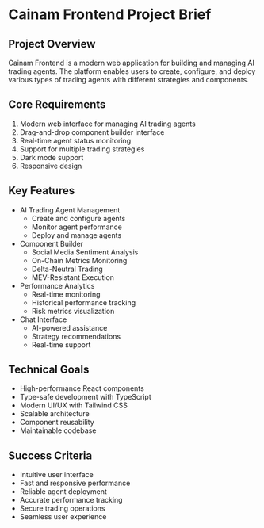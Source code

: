 # Cainam Frontend Project Brief

## Project Overview
Cainam Frontend is a modern web application for building and managing AI trading agents. The platform enables users to create, configure, and deploy various types of trading agents with different strategies and components.

## Core Requirements
1. Modern web interface for managing AI trading agents
2. Drag-and-drop component builder interface
3. Real-time agent status monitoring
4. Support for multiple trading strategies
5. Dark mode support
6. Responsive design

## Key Features
- AI Trading Agent Management
  - Create and configure agents
  - Monitor agent performance
  - Deploy and manage agents
- Component Builder
  - Social Media Sentiment Analysis
  - On-Chain Metrics Monitoring
  - Delta-Neutral Trading
  - MEV-Resistant Execution
- Performance Analytics
  - Real-time monitoring
  - Historical performance tracking
  - Risk metrics visualization
- Chat Interface
  - AI-powered assistance
  - Strategy recommendations
  - Real-time support

## Technical Goals
- High-performance React components
- Type-safe development with TypeScript
- Modern UI/UX with Tailwind CSS
- Scalable architecture
- Component reusability
- Maintainable codebase

## Success Criteria
- Intuitive user interface
- Fast and responsive performance
- Reliable agent deployment
- Accurate performance tracking
- Secure trading operations
- Seamless user experience 